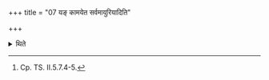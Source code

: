 +++
title = "07 यङ् कामयेत सर्वमायुरियादिति"

+++

<details><summary>थिते</summary>

7. (The sacrificer) in the case of whom he desires that he (the sacrificer) should get full life, he should recite the first and last (Sāmidhenī-verses) without breathing.[^1]  

[^1]: Cp. TS. II.5.7.4-5.  
</details>
